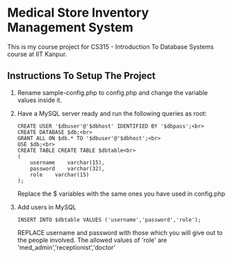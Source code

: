 Medical Store Inventory Management System
=========================================

This is my course project for CS315 - Introduction To Database Systems course at IIT Kanpur.

Instructions To Setup The Project
---------------------------------
1.	Rename sample-config.php to config.php and change the variable values inside it.

2.	Have a MySQL server ready and run the following queries as root:
	
	    CREATE USER '$dbuser'@'$dbhost' IDENTIFIED BY '$dbpass';<br>
	    CREATE DATABASE $db;<br>
	    GRANT ALL ON $db.* TO '$dbuser'@'$dbhost';<br>
	    USE $db;<br>
	    CREATE TABLE CREATE TABLE $dbtable<br>
	    (
		    username	varchar(15),
		    password	varchar(32),
		    role	varchar(15)
	    );
	
	Replace the $ variables with the same ones you have used in config.php

3.	Add users in MySQL
	
	    INSERT INTO $dbtable VALUES ('username','password','role');
	
	REPLACE username and password with those which you will give out to the people involved.
	The allowed values of 'role' are 'med_admin','receptionist','doctor'
